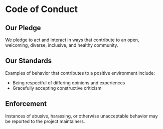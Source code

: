 # Code of Conduct

## Our Pledge
We pledge to act and interact in ways that contribute to an open, welcoming, diverse, inclusive, and healthy community.

## Our Standards
Examples of behavior that contributes to a positive environment include:
* Being respectful of differing opinions and experiences
* Gracefully accepting constructive criticism

## Enforcement
Instances of abusive, harassing, or otherwise unacceptable behavior may be reported to the project maintainers.
